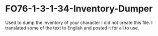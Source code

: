 # FO76-1-3-1-34-Inventory-Dumper
Used to dump the inventory of your character
I did not create this file. I translated some of the text to English and posted it for all to use.
